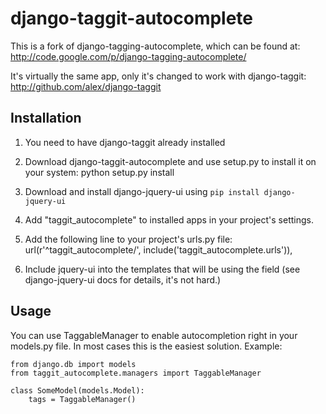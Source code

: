 # django-taggit-autocomplete

This is a fork of django-tagging-autocomplete, which can be found at:
http://code.google.com/p/django-tagging-autocomplete/

It's virtually the same app, only it's changed to work with django-taggit:
http://github.com/alex/django-taggit

## Installation

   1. You need to have django-taggit already installed
   2. Download django-taggit-autocomplete and use setup.py to install it on your system:
      python setup.py install
   3. Download and install django-jquery-ui using `pip install django-jquery-ui`
   5. Add "taggit_autocomplete" to installed apps in your project's settings.
   6. Add the following line to your project's urls.py file:
      url(r'^taggit_autocomplete/', include('taggit_autocomplete.urls')),

   7. Include jquery-ui into the templates that will be using the field (see django-jquery-ui docs for details, it's not hard.)

## Usage

You can use TaggableManager to enable autocompletion right in your models.py file. In most cases this is the easiest solution. Example:

    from django.db import models
    from taggit_autocomplete.managers import TaggableManager

    class SomeModel(models.Model):
        tags = TaggableManager()
